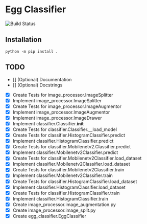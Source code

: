 # Egg Classifier
![Build Status](https://github.com/substanceecnatsbus/EggClassifier/actions/workflows/python-app.yml/badge.svg)

## Installation
```
python -m pip install .
```

## TODO
- [] \(Optional) Documentation
- [] \(Optional) Docstrings
- [x] Create Tests for image_processor.ImageSplitter
- [x] Implement image_processor.ImageSplitter
- [x] Create Tests for image_processor.ImageAugmentor
- [x] Implement image_processor.ImageAugmentor
- [x] Implement image_processor.ImageDrawer
- [x] Implement classifier.Classifier.__init__
- [x] Create Tests for classifier.Classifier.__load_model
- [x] Create Tests for classifier.HistogramClassifier.predict
- [x] Implement classifier.HistogramClassifier.predict
- [x] Create Tests for classifier.Mobilenetv2.Classifier.predict
- [x] Implement classifier.Mobilenetv2Classifier.predict
- [x] Create Tests for classifier.Mobilenetv2Classifier.load_dataset
- [x] Implement classifier.Mobilenetv2Classifier.load_dataset
- [x] Create Tests for classifier.Mobilenetv2Classifier.train
- [x] Implement classifier.Mobilenetv2Classifier.train
- [x] Create Tests for classifier.HistogramClassifier.load_dataset
- [x] Implement classifier.HistogramClassifier.load_dataset
- [x] Create Tests for classifier.HistogramClassifier.train
- [x] Implement classifier.HistogramClassifier.train
- [x] Create image_processor.image_augmentation.py
- [x] Create image_processor.image_split.py
- [x] Create egg_classifier.EggClassifier